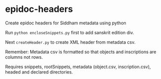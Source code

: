 # epidoc-headers
Create epidoc headers for Siddham metadata using python

Run `python encloseSnippets.py` first to add sanskrit edition div.

Next `createHeader.py` to create XML header from metadata csv.

Remember: Metadata csv is formatted so that objects and inscriptions are columns not rows.

Requires snippets, rootSnippets, metadata (object.csv, inscription.csv), headed and declared directories.

